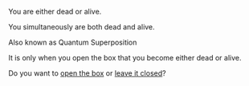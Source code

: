 You are either dead or alive.

You simultaneously are both dead and alive.

Also known as Quantum Superposition

It is only when you open the box that you become either dead or alive.

Do you want to [open the box](box/open) or [leave it closed](box/closed)?
